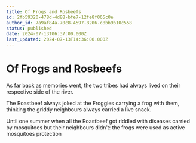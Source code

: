 ```yaml
---
title: Of Frogs and Rosbeefs
id: 2fb59320-478d-4d88-bfe7-12fe8f065c0e
author_id: 7a9af84a-70c8-4597-8206-c8bb9b10c558
status: published
date: 2024-07-13T06:37:00.000Z
last_updated: 2024-07-13T14:36:00.000Z
---
```


# Of Frogs and Rosbeefs


As far back as memories went, the two tribes had always lived on their respective side of the river. 

The Roastbeef always joked at the Froggies carrying a frog with them, thinking the griddy neighbours always carried a live snack.

Until one summer when all the Roastbeef got riddled with diseases carried by mosquitoes but their neighbours didn’t: the frogs were used as active mosquitoes protection


